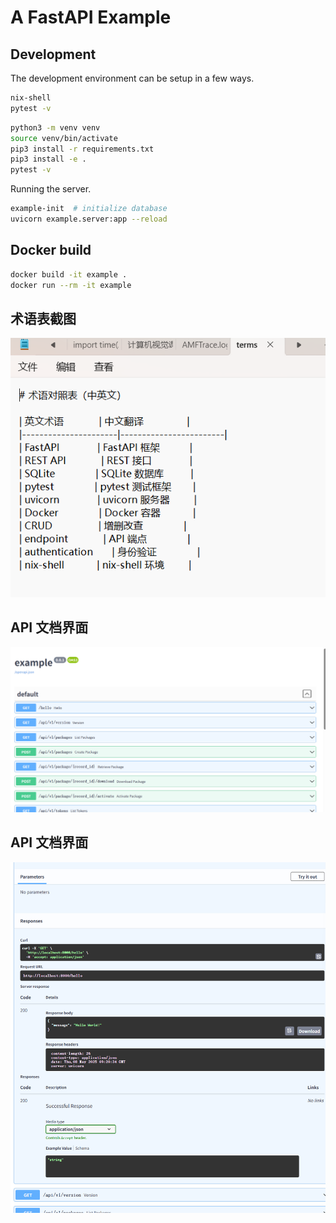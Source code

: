 # A FastAPI Example

## Development

The development environment can be setup in a few ways.

```sh
nix-shell
pytest -v
```
```sh
python3 -m venv venv
source venv/bin/activate
pip3 install -r requirements.txt
pip3 install -e .
pytest -v
```

Running the server.

```sh
example-init  # initialize database
uvicorn example.server:app --reload
```

## Docker build

```sh
docker build -it example .
docker run --rm -it example
```
## 术语表截图
![术语表文件内容](ai_usage_screenshots/2205308010326_1.png)  
<!-- by 黄小丽 -->

## API 文档界面
![FastAPI Swagger UI](ai_usage_screenshots/2205308010326_2.png)  
<!-- by 黄小丽 -->

## API 文档界面
![FastAPI Swagger UI](ai_usage_screenshots/2205308010326_3.png)  
<!-- by 黄小丽 -->

